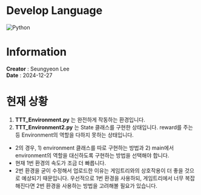 # Develop Language
![Python](https://img.shields.io/badge/python-3670A0?style=for-the-badge&logo=python&logoColor=ffdd54)

# Information
**Creator** : Seungyeon Lee \
**Date** : 2024-12-27

# 현재 상황
1. **TTT_Environment.py** 는 완전하게 작동하는 환경입니다.
2. **TTT_Environment2.py** 는 State 클래스를 구현한 상태입니다. reward를 주는 등 Environment의 역할을 다하지 못하는 상태입니다.

- 2의 경우, 1) environment 클래스를 따로 구현하는 방법과 2) main에서 environment의 역할을 대신하도록 구현하는 방법을 선택해야 합니다.
- 현재 1번 환경의 속도가 조금 더 빠릅니다.
- 2번 환경을 굳이 수정해서 업로드한 이유는 게임트리와의 상호작용이 더 좋을 것으로 예상되기 때문입니다. 우선적으로 1번 환경을 사용하되, 게임트리에서 너무 복잡해진다면 2번 환경을 사용하는 방법을 고려해볼 필요가 있습니다.